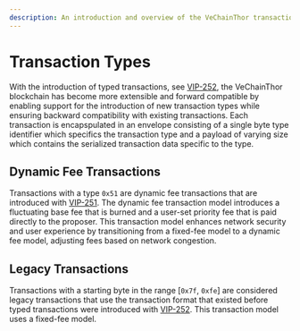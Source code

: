 ```yaml
---
description: An introduction and overview of the VeChainThor transaction types.
---
```


# Transaction Types

With the introduction of typed transactions, see [VIP-252](https://github.com/vechain/VIPs/blob/master/vips/VIP-252.md), the VeChainThor blockchain has become more extensible and forward compatible by enabling support for the introduction of new transaction types while ensuring backward compatibility with existing transactions. Each transaction is encapspulated in an envelope consisting of a single byte type identifier which specifics the transaction type and a payload of varying size which contains the serialized transaction data specific to the type.

## Dynamic Fee Transactions

Transactions with a type `0x51` are dynamic fee transactions that are introduced with [VIP-251](https://github.com/vechain/VIPs/blob/master/vips/VIP-251.md). The dynamic fee transaction model introduces a fluctuating base fee that is burned and a user-set priority fee that is paid directly to the proposer. This transaction model enhances network security and user experience by transitioning from a fixed-fee model to a dynamic fee model, adjusting fees based on network congestion.

## Legacy Transactions

Transactions with a starting byte in the range [`0x7f`, `0xfe`] are considered legacy transactions that use the transaction format that existed before typed transactions were introduced with [VIP-252](https://github.com/vechain/VIPs/blob/master/vips/VIP-252.md). This transaction model uses a fixed-fee model.
